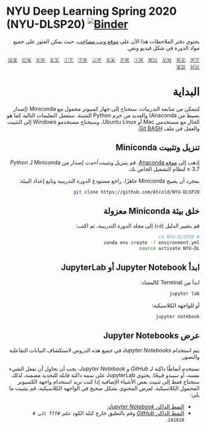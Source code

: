 # NYU Deep Learning Spring 2020 (NYU-DLSP20) [![Binder](https://mybinder.org/badge_logo.svg)](https://mybinder.org/v2/gh/Atcold/NYU-DLSP20/master)

<span dir="rtl" align="right">

<!-- This notebook repository now has a [companion website](https://atcold.github.io/NYU-DLSP20/), where all the course material can be found in video and textual format.
-->
يحتوي دفتر الملاحظات هذا الآن على [موقع ويب مصاحب](https://atcold.github.io/NYU-DLSP20/ar/)، حيث يمكن العثور على جميع مواد الدورة في شكل فيديو ونص.


<!-- English - Mandarin - Korean - Spanish - Italian - Turkish - Japanese - Arabic - French - Farsi - Russian - Vietnamese - Serbian - Portuguese - Bengali - Hungarian -->
[🇬🇧](https://github.com/Atcold/NYU-DLSP20/blob/master/README.md) &nbsp; [🇨🇳](https://github.com/Atcold/NYU-DLSP20/blob/master/docs/zh/README-ZH.md) &nbsp; [🇰🇷](https://github.com/Atcold/NYU-DLSP20/blob/master/docs/ko/README-KO.md) &nbsp; [🇪🇸](https://github.com/Atcold/NYU-DLSP20/blob/master/docs/es/README-ES.md) &nbsp; [🇮🇹](https://github.com/Atcold/NYU-DLSP20/blob/master/docs/it/README-IT.md) &nbsp; [🇹🇷](https://github.com/Atcold/NYU-DLSP20/blob/master/docs/tr/README-TR.md) &nbsp; [🇯🇵](https://github.com/Atcold/NYU-DLSP20/blob/master/docs/ja/README-JA.md) &nbsp; [🇸🇦](https://github.com/Atcold/NYU-DLSP20/blob/master/docs/ar/README-AR.md) &nbsp; [🇫🇷](https://github.com/Atcold/NYU-DLSP20/blob/master/docs/fr/README-FR.md) &nbsp; [🇮🇷](https://github.com/Atcold/NYU-DLSP20/blob/master/docs/fa/README-FA.md) &nbsp; [🇷🇺](https://github.com/Atcold/NYU-DLSP20/blob/master/docs/ru/README-RU.md) &nbsp; [🇻🇳](https://github.com/Atcold/NYU-DLSP20/blob/master/docs/vi/README-VI.md) &nbsp; [🇷🇸](https://github.com/Atcold/NYU-DLSP20/blob/master/docs/sr/README-SR.md) &nbsp; [🇵🇹](https://github.com/Atcold/NYU-DLSP20/blob/master/docs/pt/README-PT.md) &nbsp; [🇧🇩](https://github.com/Atcold/NYU-DLSP20/blob/master/docs/bn/README-BN.md) &nbsp; [🇭🇺](https://github.com/Atcold/NYU-DLSP20/blob/master/docs/hu/README-HU.md)

<!-- Getting started
-->
# البداية

<!-- To be able to follow the exercises, you are going to need a laptop with Miniconda (a minimal version of Anaconda) and several Python packages installed.
The following instruction would work as is for Mac or Ubuntu Linux users, Windows users would need to install and work in the [Git BASH](https://gitforwindows.org/) terminal.
-->
لتتمكن من متابعة التدريبات، ستحتاج إلى جهاز كمبيوتر محمول مع Miniconda (إصدار بسيط من Anaconda) والعديد من حزم Python المثبتة.
ستعمل التعليمات التالية كما هو الحال مع مستخدمي Mac أو Ubuntu Linux، وسيحتاج مستخدمو Windows إلى التثبيت والعمل في ملف [Git BASH](https://gitforwindows.org/).

<!-- Download and install Miniconda
-->
## تنزيل وتثبيت Miniconda

<!-- Please go to the [Anaconda website](https://conda.io/miniconda.html).
Download and install *the latest* Miniconda version for *Python* $\geq$ 3.7 for your operating system.
-->
إذهب إلى [موقع Anaconda](https://conda.io/miniconda.html).
قم بتنزيل وتثبيت *أحدث* إصدار من Miniconda لـ *Python* $\geq$ 3.7 لنظام التشغيل الخاص بك.

<!-- Once Miniconda is ready, checkout the course repository and proceed with setting up the environment:
-->
بمجرد أن يصبح Miniconda جاهزًا، راجع مستودع الدورة التدريبية وتابع إعداد البيئة:

```bash
git clone https://github.com/Atcold/NYU-DLSP20
```

<!-- Create isolated Miniconda environment
-->
## خلق بيئة Miniconda معزولة

<!-- Change directory (`cd`) into the course folder, then type:
-->
قم بتغيير الدليل (`cd`) إلى مجلد الدورة التدريبية، ثم اكتب:

```bash
# cd NYU-DLSP20
conda env create -f environment.yml
source activate NYU-DL
```

<!-- Start Jupyter Notebook or JupyterLab
-->
## ابدأ Jupyter Notebook أو JupyterLab

<!-- Start from terminal as usual:
-->
ابدأ من Terminal كالمعتاد:

```bash
jupyter lab
```

<!-- Or, for the classic interface:
-->
أو للواجهة الكلاسيكية:

```bash
jupyter notebook
```

<!-- Notebooks visualisation
-->
## عرض Jupyter Notebooks

<!-- *Jupyter Notebooks* are used throughout these lectures for interactive data exploration and visualisation.
-->
يتم استخدام *Jupyter Notebooks* في جميع هذه الدروس لاستكشاف البيانات التفاعلية والتصور.

<!-- We use dark styles for both *GitHub* and *Jupyter Notebook*.
You should try to do the same, or they will look ugly.
JupyterLab has a built-in selectable dark theme, so you only need to install something if you want to use the classic notebook interface.
To see the content appropriately in the classic interface install the following:
-->
نستخدم أنماطًا داكنة لـ *GitHub* و *Jupyter Notebook*.
يجب أن تحاول أن تفعل الشيء نفسه، أو سيبدو قبيحًا.
يحتوي JupyterLab على سمة داكنة قابلة للتحديد مضمنة، لذلك ستحتاج فقط إلى تثبيت بعض الأشياء الإضافية إذا كنت تريد استخدام واجهة الكمبيوتر المحمول الكلاسيكية.
لعرض المحتوى بشكل صحيح في الواجهة الكلاسيكية، قم بتثبيت ما يلي:

<!--  - [*Jupyter Notebook* dark theme](https://userstyles.org/styles/153443/jupyter-notebook-dark);
 - [*GitHub* dark theme](https://userstyles.org/styles/37035/github-dark) and comment out the `invert #fff to #181818` code block.
-->
 - [النمط الداكن *Jupyter Notebook*](https://userstyles.org/styles/153443/jupyter-notebook-dark);
 - [النمط الداكن *GitHub*](https://userstyles.org/styles/37035/github-dark) وقم بالتعليق خارج كتلة الكود `عكس #fff إلى # 181818`.


</span>
